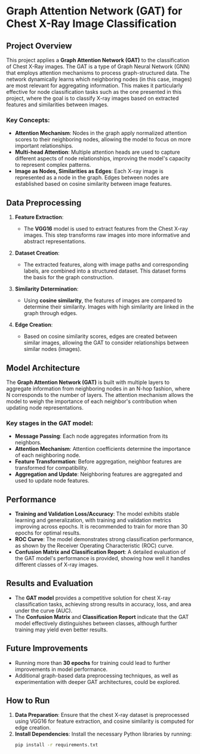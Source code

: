 # Graph Attention Network (GAT) for Chest X-Ray Image Classification

## Project Overview
This project applies a **Graph Attention Network (GAT)** to the classification of Chest X-Ray images. The GAT is a type of Graph Neural Network (GNN) that employs attention mechanisms to process graph-structured data. The network dynamically learns which neighboring nodes (in this case, images) are most relevant for aggregating information. This makes it particularly effective for node classification tasks such as the one presented in this project, where the goal is to classify X-ray images based on extracted features and similarities between images.

### Key Concepts:
- **Attention Mechanism**: Nodes in the graph apply normalized attention scores to their neighboring nodes, allowing the model to focus on more important relationships.
- **Multi-head Attention**: Multiple attention heads are used to capture different aspects of node relationships, improving the model's capacity to represent complex patterns.
- **Image as Nodes, Similarities as Edges**: Each X-ray image is represented as a node in the graph. Edges between nodes are established based on cosine similarity between image features.

## Data Preprocessing

1. **Feature Extraction**:
   - The **VGG16** model is used to extract features from the Chest X-ray images. This step transforms raw images into more informative and abstract representations.
   
2. **Dataset Creation**:
   - The extracted features, along with image paths and corresponding labels, are combined into a structured dataset. This dataset forms the basis for the graph construction.

3. **Similarity Determination**:
   - Using **cosine similarity**, the features of images are compared to determine their similarity. Images with high similarity are linked in the graph through edges.

4. **Edge Creation**:
   - Based on cosine similarity scores, edges are created between similar images, allowing the GAT to consider relationships between similar nodes (images).

## Model Architecture

The **Graph Attention Network (GAT)** is built with multiple layers to aggregate information from neighboring nodes in an N-hop fashion, where N corresponds to the number of layers. The attention mechanism allows the model to weigh the importance of each neighbor's contribution when updating node representations.

### Key stages in the GAT model:
- **Message Passing**: Each node aggregates information from its neighbors.
- **Attention Mechanism**: Attention coefficients determine the importance of each neighboring node.
- **Feature Transformation**: Before aggregation, neighbor features are transformed for compatibility.
- **Aggregation and Update**: Neighboring features are aggregated and used to update node features.

## Performance
- **Training and Validation Loss/Accuracy**: The model exhibits stable learning and generalization, with training and validation metrics improving across epochs. It is recommended to train for more than 30 epochs for optimal results.
- **ROC Curve**: The model demonstrates strong classification performance, as shown by the Receiver Operating Characteristic (ROC) curve.
- **Confusion Matrix and Classification Report**: A detailed evaluation of the GAT model's performance is provided, showing how well it handles different classes of X-ray images.

## Results and Evaluation
- The **GAT model** provides a competitive solution for chest X-ray classification tasks, achieving strong results in accuracy, loss, and area under the curve (AUC). 
- The **Confusion Matrix** and **Classification Report** indicate that the GAT model effectively distinguishes between classes, although further training may yield even better results.

## Future Improvements
- Running more than **30 epochs** for training could lead to further improvements in model performance.
- Additional graph-based data preprocessing techniques, as well as experimentation with deeper GAT architectures, could be explored.

## How to Run
1. **Data Preparation**: Ensure that the chest X-ray dataset is preprocessed using VGG16 for feature extraction, and cosine similarity is computed for edge creation.
2. **Install Dependencies**: Install the necessary Python libraries by running:
   ```bash
   pip install -r requirements.txt
